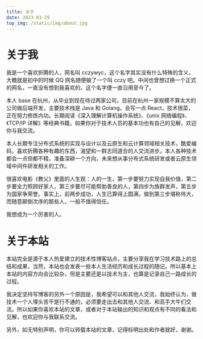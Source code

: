 ```yaml
---
title: 关于
date: 2023-03-29
top_img: /static/img/about.jpg
---
```


# 关于我

我是一个喜欢折腾的人，网名叫 cczywyc，这个名字其实没有什么特殊的含义，大概就是初中的时候 QQ 网名随便输了一个叫 cczy 吧。中间也曾想过换一个正式的网名，一直没有想到我喜欢的，这个名字便一直沿用至今了。

本人 base 在杭州，从毕业到现在待过两家公司，目前在杭州一家规模不算太大的公司做后端开发，主要技术栈是 Java 和 Golang，会写一点 React，技术很菜，正在努力修炼内功。长期阅读《深入理解计算机操作系统》、《unix 网络编程》、《TCP/IP 详解》等经典书籍，如果你对于技术人员的基本功也有自己的见解，欢迎你与我交流。

本人长期专注分布式系统的实现与设计以及云原生和云计算领域相关技术，酷爱编码，喜欢折腾各种有趣的东西，渴望和一群志同道合的人交流进步。本人各种技术都会一点但都不精，准备深耕一个方向，未来想从事分布式系统研发或者云原生领域中间件研发相关的工作。

很喜欢电影《教父》里面的人生观：人的一生，第一步要努力实现自我价值，第二步要全力照顾好家人，第三步要尽可能帮助善良的人，第四步为族群发声，第五步为国家争荣誉。事实上，前两步成功，人生已算得上圆满，做到第三步堪称伟大，而随意颠倒次序的那些人，一般不值得信任。

我想成为一个厉害的人。

# 关于本站

本站完全是源于本人热爱建立的技术性博客站点，主要分享我在学习技术路上的总结和成果，当然，本站也会发表一些本人生活经历和成长过程的随记。所以基本上本站的内容方向会比较杂，但是主要还是以技术为主，也算是记录自己一路成长的过程。

我决定坚持写博客的另外一个原因是，我希望可以和其他人交流，我始终认为，做技术一个人埋头苦干是行不通的，必须要走出去和其他人交流、和高手大牛们交流。所以如果你喜欢本站的文章，或者对于本站输出的知识和观点有不同的看法和见解，也欢迎你与我联系交流。

另外，如无特别声明，你可以转载本站的文章，记得标明出处和作者就好，谢谢。
